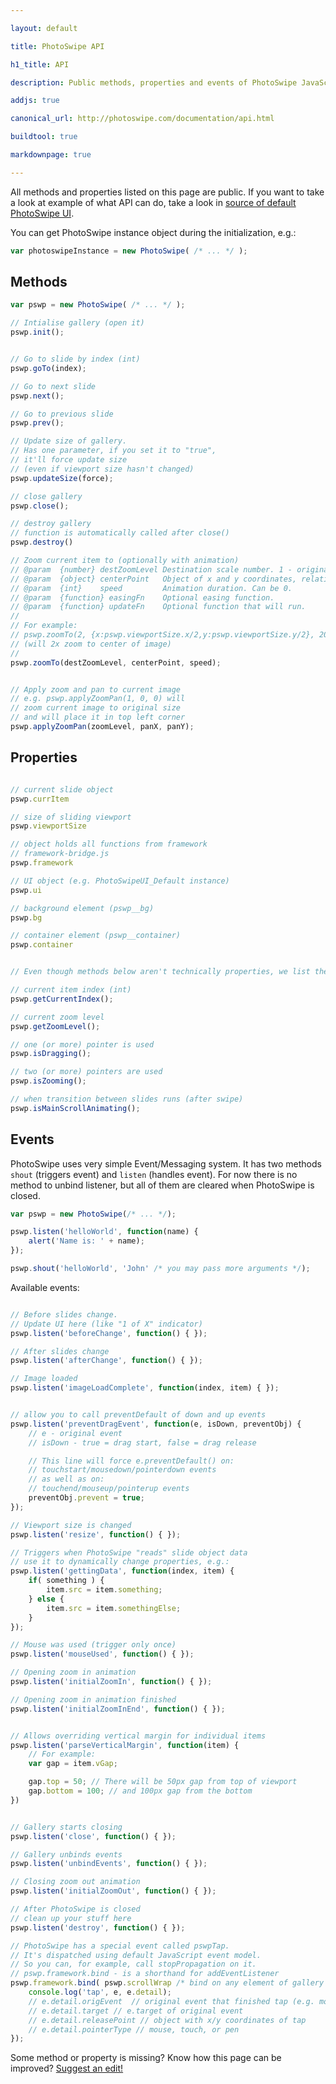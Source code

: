 ```yaml
---

layout: default

title: PhotoSwipe API

h1_title: API

description: Public methods, properties and events of PhotoSwipe JavaScript image gallery.

addjs: true

canonical_url: http://photoswipe.com/documentation/api.html

buildtool: true

markdownpage: true

---
```


All methods and properties listed on this page are public. If you want to take a look at example of what API can do, take a look in [source of default PhotoSwipe UI](https://github.com/dimsemenov/PhotoSwipe/blob/master/src/js/ui/photoswipe-ui-default.js).

You can get PhotoSwipe instance object during the initialization, e.g.:

```javascript
var photoswipeInstance = new PhotoSwipe( /* ... */ );
```

## Methods

```javascript
var pswp = new PhotoSwipe( /* ... */ );

// Intialise gallery (open it)
pswp.init();


// Go to slide by index (int)
pswp.goTo(index);

// Go to next slide
pswp.next();

// Go to previous slide
pswp.prev();

// Update size of gallery.
// Has one parameter, if you set it to "true", 
// it'll force update size
// (even if viewport size hasn't changed) 
pswp.updateSize(force);

// close gallery
pswp.close();

// destroy gallery
// function is automatically called after close()
pswp.destroy()

// Zoom current item to (optionally with animation)
// @param  {number} destZoomLevel Destination scale number. 1 - original.  pswp.currItem.fitRatio - image will fit into viewport.
// @param  {object} centerPoint   Object of x and y coordinates, relative to viewport.
// @param  {int}    speed         Animation duration. Can be 0.
// @param  {function} easingFn    Optional easing function.
// @param  {function} updateFn    Optional function that will run.
//
// For example: 
// pswp.zoomTo(2, {x:pswp.viewportSize.x/2,y:pswp.viewportSize.y/2}, 2000);
// (will 2x zoom to center of image)
// 
pswp.zoomTo(destZoomLevel, centerPoint, speed);


// Apply zoom and pan to current image
// e.g. pswp.applyZoomPan(1, 0, 0) will
// zoom current image to original size
// and will place it in top left corner
pswp.applyZoomPan(zoomLevel, panX, panY);
```

## Properties

```javascript

// current slide object
pswp.currItem

// size of sliding viewport
pswp.viewportSize

// object holds all functions from framework
// framework-bridge.js
pswp.framework

// UI object (e.g. PhotoSwipeUI_Default instance)
pswp.ui

// background element (pswp__bg)
pswp.bg

// container element (pswp__container)
pswp.container


// Even though methods below aren't technically properties, we list them here:

// current item index (int)
pswp.getCurrentIndex();

// current zoom level
pswp.getZoomLevel();

// one (or more) pointer is used
pswp.isDragging();

// two (or more) pointers are used
pswp.isZooming();

// when transition between slides runs (after swipe)
pswp.isMainScrollAnimating();
```

## Events

PhotoSwipe uses very simple Event/Messaging system. It has two methods `shout` (triggers event) and `listen` (handles event). For now there is no method to unbind listener, but all of them are cleared when PhotoSwipe is closed.

```javascript
var pswp = new PhotoSwipe(/* ... */);

pswp.listen('helloWorld', function(name) {
	alert('Name is: ' + name);
});

pswp.shout('helloWorld', 'John' /* you may pass more arguments */);
```

Available events:

```javascript

// Before slides change. 
// Update UI here (like "1 of X" indicator)
pswp.listen('beforeChange', function() { });

// After slides change
pswp.listen('afterChange', function() { });

// Image loaded
pswp.listen('imageLoadComplete', function(index, item) { });


// allow you to call preventDefault of down and up events
pswp.listen('preventDragEvent', function(e, isDown, preventObj) {
	// e - original event
	// isDown - true = drag start, false = drag release

	// This line will force e.preventDefault() on:
	// touchstart/mousedown/pointerdown events
	// as well as on:
	// touchend/mouseup/pointerup events
	preventObj.prevent = true;
});

// Viewport size is changed
pswp.listen('resize', function() { });

// Triggers when PhotoSwipe "reads" slide object data
// use it to dynamically change properties, e.g.:
pswp.listen('gettingData', function(index, item) {
	if( something ) {
		item.src = item.something;
	} else {
		item.src = item.somethingElse;
	}
});

// Mouse was used (trigger only once)
pswp.listen('mouseUsed', function() { });

// Opening zoom in animation
pswp.listen('initialZoomIn', function() { });

// Opening zoom in animation finished
pswp.listen('initialZoomInEnd', function() { });


// Allows overriding vertical margin for individual items
pswp.listen('parseVerticalMargin', function(item) { 
	// For example:
	var gap = item.vGap;

	gap.top = 50; // There will be 50px gap from top of viewport
	gap.bottom = 100; // and 100px gap from the bottom
})


// Gallery starts closing
pswp.listen('close', function() { });

// Gallery unbinds events
pswp.listen('unbindEvents', function() { });

// Closing zoom out animation
pswp.listen('initialZoomOut', function() { });

// After PhotoSwipe is closed
// clean up your stuff here
pswp.listen('destroy', function() { });

// PhotoSwipe has a special event called pswpTap.
// It's dispatched using default JavaScript event model.
// So you can, for example, call stopPropagation on it.
// pswp.framework.bind - is a shorthand for addEventListener
pswp.framework.bind( pswp.scrollWrap /* bind on any element of gallery */, 'pswpTap', function(e) {
    console.log('tap', e, e.detail);
    // e.detail.origEvent  // original event that finished tap (e.g. mouseup or touchend)
    // e.detail.target // e.target of original event
    // e.detail.releasePoint // object with x/y coordinates of tap
    // e.detail.pointerType // mouse, touch, or pen
});

```

Some method or property is missing? Know how this page can be improved? [Suggest an edit!](https://github.com/dimsemenov/PhotoSwipe/blob/master/website/documentation/responsive-images.md)

